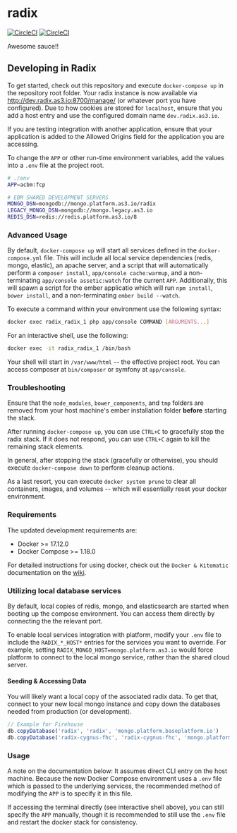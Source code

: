 radix
=====

[![CircleCI](https://circleci.com/gh/cygnusb2b/radix.svg?style=svg&circle-token=ec28dde3a48ef1db08a8c87f8a97e8f5c6ec78fd)](https://circleci.com/gh/cygnusb2b/radix) [![CircleCI](https://img.shields.io/circleci/token/ec28dde3a48ef1db08a8c87f8a97e8f5c6ec78fd/project/github/cygnusb2b/radix.svg)](https://circleci.com/gh/cygnusb2b/radix)

Awesome sauce!!

Developing in Radix
-------------------------------
To get started, check out this repository and execute `docker-compose up` in the repository root folder. Your radix instance is now available via http://dev.radix.as3.io:8700/manage/ (or whatever port you have configured). Due to how cookies are stored for `localhost`, ensure that you add a host entry and use the configured domain name `dev.radix.as3.io`.

If you are testing integration with another application, ensure that your application is added to the Allowed Origins field for the application you are accessing.

To change the `APP` or other run-time environment variables, add the values into a `.env` file at the project root.
```sh
# ./env
APP=acbm:fcp

# EBM SHARED DEVELOPMENT SERVERS
MONGO_DSN=mongodb://mongo.platform.as3.io/radix
LEGACY_MONGO_DSN=mongodb://mongo.legacy.as3.io
REDIS_DSN=redis://redis.platform.as3.io/8
```

### Advanced Usage
By default, `docker-compose up` will start all services defined in the `docker-compose.yml` file. This will include all local service dependencies (redis, mongo, elastic), an apache server, and a script that will automatically perform a `composer install`, `app/console cache:warmup`, and a non-terminating `app/console assetic:watch` for the current `APP`. Additionally, this will spawn a script for the ember applicatio which will run `npm install`, `bower install`, and a non-terminating `ember build --watch`.

To execute a command within your environment use the following syntax:
```sh
docker exec radix_radix_1 php app/console COMMAND [ARGUMENTS...]
```

For an interactive shell, use the following:
```sh
docker exec -it radix_radix_1 /bin/bash
```

Your shell will start in `/var/www/html` -- the effective project root. You can access composer at `bin/composer` or symfony at `app/console`.

### Troubleshooting

Ensure that the `node_modules`, `bower_components`, and `tmp` folders are removed from your host machine's ember installation folder **before** starting the stack.

After running `docker-compose up`, you can use `CTRL+C` to gracefully stop the radix stack. If it does not respond, you can use `CTRL+C` again to kill the remaining stack elements.

In general, after stopping the stack (gracefully or otherwise), you should execute `docker-compose down` to perform cleanup actions.

As a last resort, you can execute `docker system prune` to clear all containers, images, and volumes -- which will essentially reset your docker environment.

### Requirements

The updated development requirements are:
- Docker >= 17.12.0
- Docker Compose >= 1.18.0

For detailed instructions for using docker, check out the `Docker & Kitematic` documentation on the [wiki](https://github.com/cygnusb2b/base-platform/wiki/Docker-&-Kitematic).

### Utilizing local database services
By default, local copies of redis, mongo, and elasticsearch are started when booting up the compose environment. You can access them directly by connecting the the relevant port.

To enable local services integration with platform, modify your `.env` file to include the `RADIX_*_HOST*` entries for the services you want to override. For example, setting `RADIX_MONGO_HOST=mongo.platform.as3.io` would force platform to connect to the local mongo service, rather than the shared cloud server.

#### Seeding & Accessing Data

You will likely want a local copy of the associated radix data. To get that, connect to your new local mongo instance and copy down the databases needed from production (or development).

```js
// Example for Firehouse
db.copyDatabase('radix', 'radix', 'mongo.platform.baseplatform.io')
db.copyDatabase('radix-cygnus-fhc', 'radix-cygnus-fhc', 'mongo.platform.baseplatform.io')
```

### Usage

A note on the documentation below: It assumes direct CLI entry on the host machine. Because the new Docker Compose environment uses a `.env` file which is passed to the underlying services, the recommended method of modifying the `APP` is to specify it in this file.

If accessing the terminal directly (see interactive shell above), you can still specify the `APP` manually, though it is recommended to still use the `.env` file and restart the docker stack for consistency.
